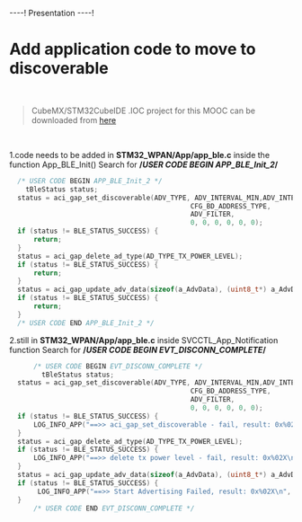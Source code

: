 ----!
Presentation
----!



# Add application code to move to discoverable
<br>

> CubeMX/STM32CubeIDE .IOC project for this MOOC can be downloaded from [here](https://github.com/stm32ws2023/STM32WBA5xMOOC/blob/main/MOOC_IOC/Hands_On_WBA55.ioc)
<br>

1.code needs to be added in **STM32_WPAN/App/app_ble.c** inside the function App_BLE_Init() Search for **/*USER CODE BEGIN APP_BLE_Init_2*/**

```c
  /* USER CODE BEGIN APP_BLE_Init_2 */
    tBleStatus status;
  status = aci_gap_set_discoverable(ADV_TYPE, ADV_INTERVAL_MIN,ADV_INTERVAL_MAX,
                                             CFG_BD_ADDRESS_TYPE,
                                             ADV_FILTER,
                                             0, 0, 0, 0, 0, 0);
  if (status != BLE_STATUS_SUCCESS) {
	  return;
  }
  status = aci_gap_delete_ad_type(AD_TYPE_TX_POWER_LEVEL);
  if (status != BLE_STATUS_SUCCESS) {
	  return;
  }
  status = aci_gap_update_adv_data(sizeof(a_AdvData), (uint8_t*) a_AdvData);
  if (status != BLE_STATUS_SUCCESS) {
	  return;
  }
  /* USER CODE END APP_BLE_Init_2 */
```
2.still in **STM32_WPAN/App/app_ble.c** inside SVCCTL_App_Notification function Search for **/*USER CODE BEGIN EVT_DISCONN_COMPLETE*/**

```c
      /* USER CODE BEGIN EVT_DISCONN_COMPLETE */
        tBleStatus status;
  status = aci_gap_set_discoverable(ADV_TYPE, ADV_INTERVAL_MIN,ADV_INTERVAL_MAX,
                                             CFG_BD_ADDRESS_TYPE,
                                             ADV_FILTER,
                                             0, 0, 0, 0, 0, 0);
  if (status != BLE_STATUS_SUCCESS) {
	  LOG_INFO_APP("==>> aci_gap_set_discoverable - fail, result: 0x%02X\n", status);
  }
  status = aci_gap_delete_ad_type(AD_TYPE_TX_POWER_LEVEL);
  if (status != BLE_STATUS_SUCCESS) {
	  LOG_INFO_APP("==>> delete tx power level - fail, result: 0x%02X\n", status);
  }
  status = aci_gap_update_adv_data(sizeof(a_AdvData), (uint8_t*) a_AdvData);
  if (status != BLE_STATUS_SUCCESS) {
	   LOG_INFO_APP("==>> Start Advertising Failed, result: 0x%02X\n", status);
  }
      /* USER CODE END EVT_DISCONN_COMPLETE */
```





